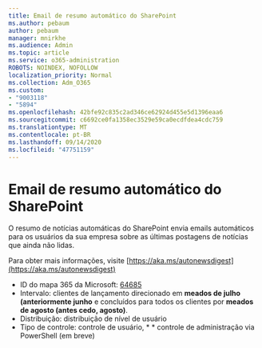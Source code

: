 ```yaml
---
title: Email de resumo automático do SharePoint
ms.author: pebaum
author: pebaum
manager: mnirkhe
ms.audience: Admin
ms.topic: article
ms.service: o365-administration
ROBOTS: NOINDEX, NOFOLLOW
localization_priority: Normal
ms.collection: Adm_O365
ms.custom:
- "9003118"
- "5894"
ms.openlocfilehash: 42bfe92c835c2ad346ce62924d455e5d1396eaa6
ms.sourcegitcommit: c6692ce0fa1358ec3529e59ca0ecdfdea4cdc759
ms.translationtype: MT
ms.contentlocale: pt-BR
ms.lasthandoff: 09/14/2020
ms.locfileid: "47751159"
---
```

# <a name="sharepoint-auto-digest-email"></a>Email de resumo automático do SharePoint

O resumo de notícias automáticas do SharePoint envia emails automáticos para os usuários da sua empresa sobre as últimas postagens de notícias que ainda não lidas.

Para obter mais informações, visite [https://aka.ms/autonewsdigest](https://aka.ms/autonewsdigest)

- ID do mapa 365 da Microsoft:  [64685](https://www.microsoft.com/microsoft-365/roadmap?filters=&featureid=64685)
- Intervalo: clientes de lançamento direcionado em  **meados de julho (anteriormente junho**  e concluídos para todos os clientes por  **meados de agosto (antes cedo, agosto)**.
- Distribuição: distribuição de nível de usuário
- Tipo de controle: controle de usuário, * * controle de administração via PowerShell (em breve)
